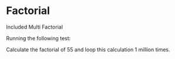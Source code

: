 # Factorial


Included Multi Factorial

Running the following test:

Calculate the factorial of 55 and loop this calculation 1 million times.
